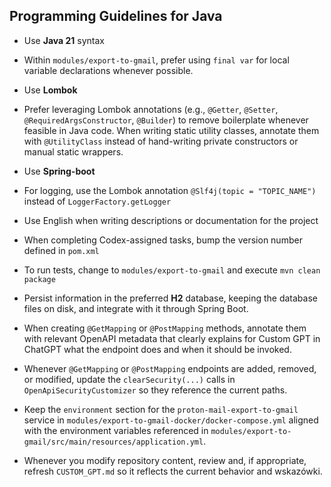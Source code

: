 ## Programming Guidelines for Java

- Use **Java 21** syntax
- Within `modules/export-to-gmail`, prefer using `final var` for local variable declarations whenever possible.
- Use **Lombok**
- Prefer leveraging Lombok annotations (e.g., `@Getter`, `@Setter`, `@RequiredArgsConstructor`, `@Builder`) to remove boilerplate whenever
  feasible in Java code. When writing static utility classes, annotate them with `@UtilityClass` instead of hand-writing private constructors
  or manual static wrappers.
- Use **Spring-boot**
- For logging, use the Lombok annotation `@Slf4j(topic = "TOPIC_NAME")` instead of `LoggerFactory.getLogger`
- Use English when writing descriptions or documentation for the project
- When completing Codex-assigned tasks, bump the version number defined in `pom.xml`
- To run tests, change to `modules/export-to-gmail` and execute `mvn clean package`
- Persist information in the preferred **H2** database, keeping the database files on disk, and integrate with it through Spring Boot.
- When creating `@GetMapping` or `@PostMapping` methods, annotate them with relevant OpenAPI metadata that clearly explains for Custom GPT in ChatGPT what the endpoint does and when it should be invoked.

- Whenever `@GetMapping` or `@PostMapping` endpoints are added, removed, or modified, update the `clearSecurity(...)` calls in `OpenApiSecurityCustomizer` so they reference the current paths.
- Keep the `environment` section for the `proton-mail-export-to-gmail` service in `modules/export-to-gmail-docker/docker-compose.yml` aligned with the environment variables referenced in `modules/export-to-gmail/src/main/resources/application.yml`.
- Whenever you modify repository content, review and, if appropriate, refresh `CUSTOM_GPT.md` so it reflects the current behavior and wskazówki.
